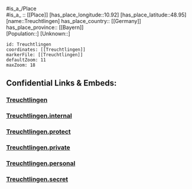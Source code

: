 ﻿---
location: [48.95,10.92] 
mapzoom: [7,12] 
mapmarker: city 
type: City
tags:
- geo/City


SpocWebEntityId: 34968
isDeleted: false
confidential: public

---
#is_a_/Place  
#is_a_ :: [[Place]] 
[has_place_longitude::10.92] 
[has_place_latitude::48.95] 
[name::Treuchtlingen] 
has_place_country:: [[Germany]]  
has_place_province:: [[Bayern]]  
[Population::] 
[Unknown::] 


```leaflet
id: Treuchtlingen
coordinates: [[Treuchtlingen]] 
markerFile: [[Treuchtlingen]] 
defaultZoom: 11 
maxZoom: 18
```


## Confidential Links & Embeds: 

### [Treuchtlingen](/_public/Earth/Continent/Europe/Europe~Central/Germany/Germany~West/Bayern/counties~Bayern/Weißenburg-Gunzenhausen/cities~Weißenburg-Gunzenhausen/Treuchtlingen.md) 

### [Treuchtlingen.internal](/_internal/Earth/Continent/Europe/Europe~Central/Germany/Germany~West/Bayern/counties~Bayern/Weißenburg-Gunzenhausen/cities~Weißenburg-Gunzenhausen/Treuchtlingen.internal.md) 

### [Treuchtlingen.protect](/_protect/Earth/Continent/Europe/Europe~Central/Germany/Germany~West/Bayern/counties~Bayern/Weißenburg-Gunzenhausen/cities~Weißenburg-Gunzenhausen/Treuchtlingen.protect.md) 

### [Treuchtlingen.private](/_private/Earth/Continent/Europe/Europe~Central/Germany/Germany~West/Bayern/counties~Bayern/Weißenburg-Gunzenhausen/cities~Weißenburg-Gunzenhausen/Treuchtlingen.private.md) 

### [Treuchtlingen.personal](/_personal/Earth/Continent/Europe/Europe~Central/Germany/Germany~West/Bayern/counties~Bayern/Weißenburg-Gunzenhausen/cities~Weißenburg-Gunzenhausen/Treuchtlingen.personal.md) 

### [Treuchtlingen.secret](/_secret/Earth/Continent/Europe/Europe~Central/Germany/Germany~West/Bayern/counties~Bayern/Weißenburg-Gunzenhausen/cities~Weißenburg-Gunzenhausen/Treuchtlingen.secret.md) 
